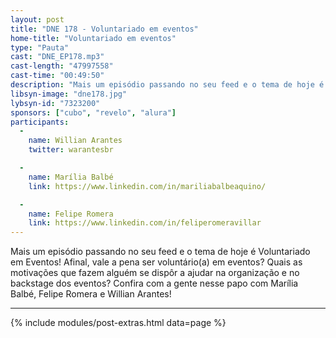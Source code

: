 ```yaml
---
layout: post
title: "DNE 178 - Voluntariado em eventos"
home-title: "Voluntariado em eventos"
type: "Pauta"
cast: "DNE_EP178.mp3"
cast-length: "47997558"
cast-time: "00:49:50"
description: "Mais um episódio passando no seu feed e o tema de hoje é Voluntariado em Eventos! Afinal, vale a pena ser voluntário(a) em eventos? Quais as motivações que fazem alguém se dispôr a ajudar na organização e no backstage dos eventos? Confira com a gente nesse papo com Marília Balbé, Felipe Romera e Willian Arantes!"
libsyn-image: "dne178.jpg"
lybsyn-id: "7323200"
sponsors: ["cubo", "revelo", "alura"]
participants:
  -
    name: Willian Arantes
    twitter: warantesbr

  -
    name: Marília Balbé
    link: https://www.linkedin.com/in/mariliabalbeaquino/

  -
    name: Felipe Romera
    link: https://www.linkedin.com/in/feliperomeravillar
---
```


Mais um episódio passando no seu feed e o tema de hoje é Voluntariado em Eventos! Afinal, vale a pena ser voluntário(a) em eventos? Quais as motivações que fazem alguém se dispôr a ajudar na organização e no backstage dos eventos? Confira com a gente nesse papo com Marília Balbé, Felipe Romera e Willian Arantes!

---

{% include modules/post-extras.html data=page %}

